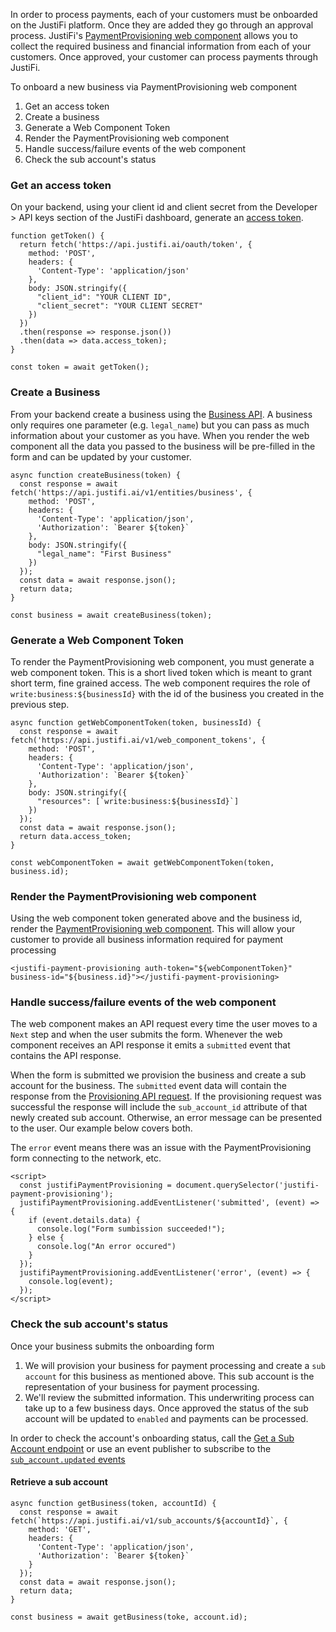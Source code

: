 In order to process payments, each of your customers must be onboarded on the JustiFi platform. Once they are added they go through an approval process. JustiFi's [PaymentProvisioning web component](https://storybook.justifi.ai/?path=/docs/entities-payment-provisioning--docs) allows you to collect the required business and financial information from each of your customers. Once approved, your customer can process payments through JustiFi.

To onboard a new business via PaymentProvisioning web component

1. Get an access token
2. Create a business
3. Generate a Web Component Token
4. Render the PaymentProvisioning web component
5. Handle success/failure events of the web component
6. Check the sub account's status


### Get an access token
On your backend, using your client id and client secret from the Developer > API keys section of the JustiFi dashboard, generate an [access token](https://docs.justifi.tech/api-spec#tag/API-Credentials/operation/CreateAccessToken).

```
function getToken() {
  return fetch('https://api.justifi.ai/oauth/token', {
    method: 'POST',
    headers: {
      'Content-Type': 'application/json'
    },
    body: JSON.stringify({
      "client_id": "YOUR CLIENT ID",
      "client_secret": "YOUR CLIENT SECRET"
    })
  })
  .then(response => response.json())
  .then(data => data.access_token);
}

const token = await getToken();
```

### Create a Business
From your backend create a business using the [Business API](https://docs.justifi.tech/api-spec#tag/Business/operation/CreateBusiness). A business only requires one parameter (e.g. `legal_name`) but you can pass as much information about your customer as you have. When you render the web component all the data you passed to the business will be pre-filled in the form and can be updated by your customer. 
```
async function createBusiness(token) {
  const response = await fetch('https://api.justifi.ai/v1/entities/business', {
    method: 'POST',
    headers: {
      'Content-Type': 'application/json',
      'Authorization': `Bearer ${token}`
    },
    body: JSON.stringify({
      "legal_name": "First Business"
    })
  });
  const data = await response.json();
  return data;
}

const business = await createBusiness(token);
```

### Generate a Web Component Token
To render the PaymentProvisioning web component, you must generate a web component token. This is a short lived token which is meant to grant short term, fine grained access. The web component requires the role of `write:business:${businessId}` with the id of the business you created in the previous step.
```
async function getWebComponentToken(token, businessId) {
  const response = await fetch('https://api.justifi.ai/v1/web_component_tokens', {
    method: 'POST',
    headers: {
      'Content-Type': 'application/json',
      'Authorization': `Bearer ${token}`
    },
    body: JSON.stringify({
      "resources": [`write:business:${businessId}`]
    })
  });
  const data = await response.json();
  return data.access_token;
}

const webComponentToken = await getWebComponentToken(token, business.id);
```

### Render the PaymentProvisioning web component
Using the web component token generated above and the business id, render the [PaymentProvisioning web component](https://storybook.justifi.ai/?path=/docs/entities-payment-provisioning--docs). This will allow your customer to provide all business information required for payment processing
```
<justifi-payment-provisioning auth-token="${webComponentToken}" business-id="${business.id}"></justifi-payment-provisioning>
```

### Handle success/failure events of the web component
The web component makes an API request every time the user moves to a `Next` step and when the user submits the form. Whenever the web component receives an API response it emits a `submitted` event that contains the API response.

When the form is submitted we provision the business and create a sub account for the business. The `submitted` event data will contain the response from the [Provisioning API request](https://docs.justifi.tech/api-spec#tag/Provisioning/operation/ProductProvisioning). If the provisioning request was successful the response will include the `sub_account_id` attribute of that newly created sub account. Otherwise, an error message can be presented to the user. Our example below covers both.

The `error` event means there was an issue with the PaymentProvisioning form connecting to the network, etc.

```
<script>
  const justifiPaymentProvisioning = document.querySelector('justifi-payment-provisioning');
  justifiPaymentProvisioning.addEventListener('submitted', (event) => {
    if (event.details.data) {
      console.log("Form sumbission succeeded!");
    } else {
      console.log("An error occured")
    }
  });
  justifiPaymentProvisioning.addEventListener('error', (event) => {
    console.log(event);
  });
</script>
```

### Check the sub account's status
Once your business submits the onboarding form
1. We will provision your business for payment processing and create a `sub account` for this business as mentioned above. This sub account is the representation of your business for payment processing.
2. We'll review the submitted information. This underwriting process can take up to a few business days. Once approved the status of the sub account will be updated to `enabled` and payments can be processed. 

In order to check the account's onboarding status, call the [Get a Sub Account endpoint](https://docs.justifi.tech/api-spec#tag/Sub-Accounts/operation/GetSubAccount) or use an event publisher to subscribe to the [`sub_account.updated` events](https://docs.justifi.tech/api-spec#tag/Events/operation/subAccountEvent)

#### Retrieve a sub account

```
async function getBusiness(token, accountId) {
  const response = await fetch(`https://api.justifi.ai/v1/sub_accounts/${accountId}`, {
    method: 'GET',
    headers: {
      'Content-Type': 'application/json',
      'Authorization': `Bearer ${token}`
    }
  });
  const data = await response.json();
  return data;
}

const business = await getBusiness(toke, account.id);
```